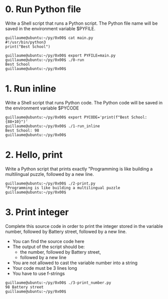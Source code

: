 # 0. Run Python file
Write a Shell script that runs a Python script.
The Python file name will be saved in the environment variable $PYFILE.
```
guillaume@ubuntu:~/py/0x00$ cat main.py 
#!/usr/bin/python3
print("Best School")

guillaume@ubuntu:~/py/0x00$ export PYFILE=main.py
guillaume@ubuntu:~/py/0x00$ ./0-run
Best School
guillaume@ubuntu:~/py/0x00$
```

# 1. Run inline
Write a Shell script that runs Python code.
The Python code will be saved in the environment variable $PYCODE
```
guillaume@ubuntu:~/py/0x00$ export PYCODE='print(f"Best School: {88+10}")'
guillaume@ubuntu:~/py/0x00$ ./1-run_inline 
Best School: 98
guillaume@ubuntu:~/py/0x00$ 
```

# 2. Hello, print
Write a Python script that prints exactly "Programming is like building a multilingual puzzle, followed by a new line.
```
guillaume@ubuntu:~/py/0x00$ ./2-print.py 
"Programming is like building a multilingual puzzle
guillaume@ubuntu:~/py/0x00$
```

# 3. Print integer
Complete this source code in order to print the integer stored in the variable number, followed by Battery street, followed by a new line.

* You can find the source code here
* The output of the script should be:
	* the number, followed by Battery street,
	* followed by a new line
* You are not allowed to cast the variable number into a string
* Your code must be 3 lines long
* You have to use f-strings
```
guillaume@ubuntu:~/py/0x00$ ./3-print_number.py
98 Battery street
guillaume@ubuntu:~/py/0x00$ 
```
